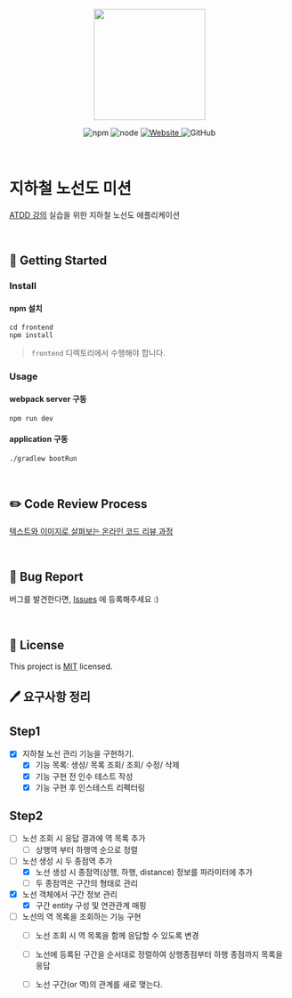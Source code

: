 <p align="center">
    <img width="200px;" src="https://raw.githubusercontent.com/woowacourse/atdd-subway-admin-frontend/master/images/main_logo.png"/>
</p>
<p align="center">
  <img alt="npm" src="https://img.shields.io/badge/npm-%3E%3D%205.5.0-blue">
  <img alt="node" src="https://img.shields.io/badge/node-%3E%3D%209.3.0-blue">
  <a href="https://edu.nextstep.camp/c/R89PYi5H" alt="nextstep atdd">
    <img alt="Website" src="https://img.shields.io/website?url=https%3A%2F%2Fedu.nextstep.camp%2Fc%2FR89PYi5H">
  </a>
  <img alt="GitHub" src="https://img.shields.io/github/license/next-step/atdd-subway-admin">
</p>

<br>

# 지하철 노선도 미션
[ATDD 강의](https://edu.nextstep.camp/c/R89PYi5H) 실습을 위한 지하철 노선도 애플리케이션

<br>

## 🚀 Getting Started

### Install
#### npm 설치
```
cd frontend
npm install
```
> `frontend` 디렉토리에서 수행해야 합니다.

### Usage
#### webpack server 구동
```
npm run dev
```
#### application 구동
```
./gradlew bootRun
```
<br>

## ✏️ Code Review Process
[텍스트와 이미지로 살펴보는 온라인 코드 리뷰 과정](https://github.com/next-step/nextstep-docs/tree/master/codereview)

<br>

## 🐞 Bug Report

버그를 발견한다면, [Issues](https://github.com/next-step/atdd-subway-admin/issues) 에 등록해주세요 :)

<br>

## 📝 License

This project is [MIT](https://github.com/next-step/atdd-subway-admin/blob/master/LICENSE.md) licensed.



## :pen: 요구사항 정리

## Step1

- [x] 지하철 노선 관리 기능을 구현하기.
  - [x] 기능 목록: 생성/ 목록 조회/ 조회/ 수정/ 삭제
  - [x] 기능 구현 전 인수 테스트 작성
  - [x] 기능 구현 후 인스테스트 리펙터링

## Step2

- [ ] 노선 조회 시 응답 결과에 역 목록 추가
  - [ ] 상행역 부터 하행역 순으로 정렬
- [ ] 노선 생성 시 두 종점역 추가
  - [x] 노선 생성 시 종점역(상행, 하행, distance) 정보를 파라미터에 추가
  - [ ] 두 종점역은 구간의 형태로 관리
- [x] 노선 객체에서 구간 정보 관리
  - [x] 구간 entity 구성 및 연관관계 매핑
- [ ] 노선의 역 목록을 조회하는 기능 구현
  - [ ] 노선 조회 시 역 목록을 함께 응답할 수 있도록 변경
  - [ ] 노선에 등록된 구간을 순서대로 정렬하여 상행종점부터 하행 종점까지 목록을 응답
  - [ ] 노선 구간(or 역)의 관계를 새로 맺는다.

